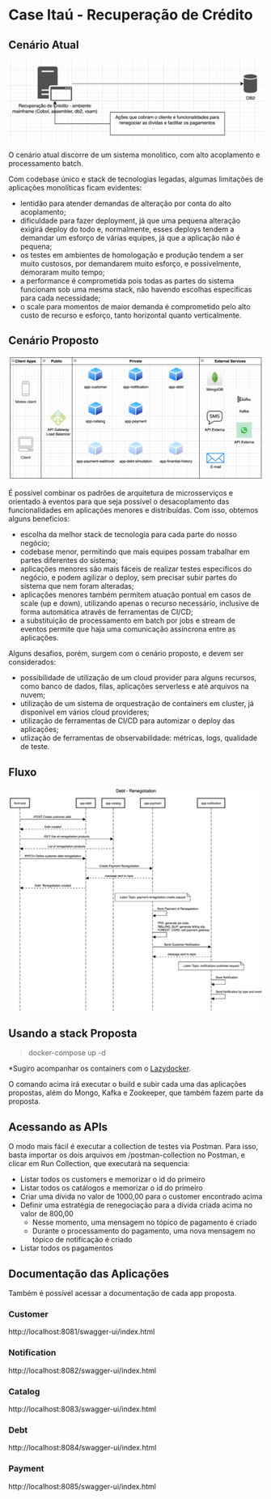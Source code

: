 # Case Itaú - Recuperação de Crédito

## Cenário Atual  
![Cenário Atual](./images/case-itau-cenario-atual.png?raw=true "Cenário Atual")

O cenário atual discorre de um sistema monolítico, com alto acoplamento e processamento batch.

Com codebase único e stack de tecnologias legadas, algumas limitações de aplicações monolíticas ficam evidentes:

- lentidão para atender demandas de alteração por conta do alto acoplamento;
- dificuldade para fazer deployment, já que uma pequena alteração exigirá deploy do todo e, normalmente, esses deploys tendem a demandar um esforço de várias equipes, já que a aplicação não é pequena;
- os testes em ambientes de homologação e produção tendem a ser muito custosos, por demandarem muito esforço, e possivelmente, demoraram muito tempo;
- a performance é comprometida pois todas as partes do sistema funcionam sob uma mesma stack, não havendo escolhas específicas para cada necessidade;
- o scale para momentos de maior demanda é comprometido pelo alto custo de recurso e esforço, tanto horizontal quanto verticalmente.

## Cenário Proposto  
![Cenário Proposto](./images/case-itau-cenario-proposto.png?raw=true "Cenário Proposto")

É possível combinar os padrões de arquitetura de microsserviços e orientado à eventos para que seja possível o desacoplamento das funcionalidades em aplicações menores e distribuídas. Com isso, obtemos alguns benefícios:

- escolha da melhor stack de tecnologia para cada parte do nosso negócio;
- codebase menor, permitindo que mais equipes possam trabalhar em partes diferentes do sistema;
- aplicações menores são mais fáceis de realizar testes específicos do negócio, e podem agilizar o deploy, sem precisar subir partes do sistema que nem foram alteradas;
- aplicações menores também permitem atuação pontual em casos de scale (up e down), utilizando apenas o recurso necessário, inclusive de forma automática através de ferramentas de CI/CD;
- a substituição de processamento em batch por jobs e stream de eventos permite que haja uma comunicação assíncrona entre as aplicações.

Alguns desafios, porém, surgem com o cenário proposto, e devem ser considerados:
- possibilidade de utilização de um cloud provider para alguns recursos, como banco de dados, filas, aplicações serverless e até arquivos na nuvem;
- utilização de um sistema de orquestração de containers em cluster, já disponível em vários cloud provideres;
- utilização de ferramentas de CI/CD para automizar o deploy das aplicações;
- utlização de ferramentas de observabilidade: métricas, logs, qualidade de teste.


## Fluxo
![Debt Renegotiation](./images/case-itau-flow.png?raw=true "Debt Renegotiation")

## Usando a stack Proposta

> docker-compose up -d

*Sugiro acompanhar os containers com o [Lazydocker](https://github.com/jesseduffield/lazydocker).

O comando acima irá executar o build e subir cada uma das aplicações propostas, além do Mongo, Kafka e Zookeeper, que também fazem parte da proposta. 

## Acessando as APIs

O modo mais fácil é executar a collection de testes via Postman. Para isso, basta importar os dois arquivos em /postman-collection no Postman, e clicar em Run Collection, que executará na sequencia:

- Listar todos os customers e memorizar o id do primeiro
- Listar todos os catálogos e memorizar o id do primeiro
- Criar uma dívida no valor de 1000,00 para o customer encontrado acima
- Definir uma estratégia de renegociação para a dívida criada acima no valor de 800,00
  - Nesse momento, uma mensagem no tópico de pagamento é criado
  - Durante o processamento do pagamento, uma nova mensagem no tópico de notificação é criado
- Listar todos os pagamentos

## Documentação das Aplicações

Também é possível acessar a documentação de cada app proposta.

### Customer
http://localhost:8081/swagger-ui/index.html

### Notification
http://localhost:8082/swagger-ui/index.html

### Catalog
http://localhost:8083/swagger-ui/index.html

### Debt
http://localhost:8084/swagger-ui/index.html

### Payment
http://localhost:8085/swagger-ui/index.html
